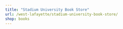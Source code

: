 ```yaml
---
title: "Stadium University Book Store"
url: /west-lafayette/stadium-university-book-store/
shop: books
---
```

